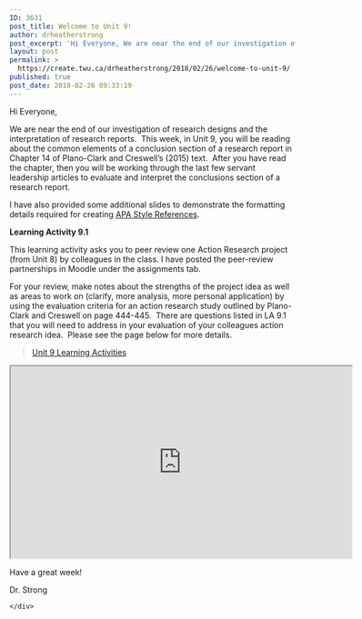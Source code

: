 ```yaml
---
ID: 3631
post_title: Welcome to Unit 9!
author: drheatherstrong
post_excerpt: 'Hi Everyone, We are near the end of our investigation of research designs and the interpretation of research reports.&nbsp; This week, in Unit 9, you will be reading about the common elements of a conclusion section of a research report in Chapter 14 of Plano-Clark and Creswell&rsquo;s (2015) text.&nbsp; After you have read the chapter, [&hellip;]'
layout: post
permalink: >
  https://create.twu.ca/drheatherstrong/2018/02/26/welcome-to-unit-9/
published: true
post_date: 2018-02-26 09:33:19
---
```

Hi Everyone,

We are near the end of our investigation of research designs and the interpretation of research reports.  This week, in Unit 9, you will be reading about the common elements of a conclusion section of a research report in Chapter 14 of Plano-Clark and Creswell&#8217;s (2015) text.  After you have read the chapter, then you will be working through the last few servant leadership articles to evaluate and interpret the conclusions section of a research report.

I have also provided some additional slides to demonstrate the formatting details required for creating <a href="http://create.twu.ca/drheatherstrong/files/2018/02/APA-Style-References.pdf">APA Style References</a>.

<strong>Learning Activity 9.1</strong>

This learning activity asks you to peer review one Action Research project (from Unit 8) by colleagues in the class. I have posted the peer-review partnerships in Moodle under the assignments tab.

For your review, make notes about the strengths of the project idea as well as areas to work on (clarify, more analysis, more personal application) by using the evaluation criteria for an action research study outlined by Plano-Clark and Creswell on page 444-445.  There are questions listed in LA 9.1 that you will need to address in your evaluation of your colleagues action research idea.  Please see the page below for more details.

<div class="post-embed">
<blockquote class="wp-embedded-content" data-secret="pQnpYTuBYI"><a href="https://create.twu.ca/ldrs591-sp18/unit-9-learning-activities/">Unit 9 Learning Activities</a></p></blockquote>
<iframe class="wp-embedded-content" sandbox="allow-scripts" security="restricted" src="https://create.twu.ca/ldrs591-sp18/unit-9-learning-activities/embed/#?secret=pQnpYTuBYI" data-secret="pQnpYTuBYI" width="600" height="338" title="&#8220;Unit 9 Learning Activities&#8221; &#8212; Leadership 591: Scholarly Inquiry"  marginwidth="0" marginheight="0" scrolling="no"></iframe></div>

<p>Have a great week!

Dr. Strong

<div id="themify_builder_content-139" data-postid="139" class="themify_builder_content themify_builder_content-139 themify_builder">

    </div>

<!-- /themify_builder_content -->